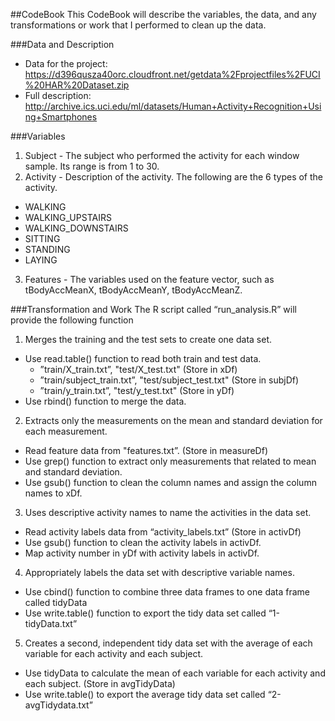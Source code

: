 ##CodeBook
This CodeBook will describe the variables, the data, and any transformations or work that I performed to clean up the data.

###Data and Description
* Data for the project: https://d396qusza40orc.cloudfront.net/getdata%2Fprojectfiles%2FUCI%20HAR%20Dataset.zip 
* Full description: http://archive.ics.uci.edu/ml/datasets/Human+Activity+Recognition+Using+Smartphones

###Variables
1. Subject - The subject who performed the activity for each window sample. Its range is from 1 to 30. 
2. Activity - Description of the activity. The following are the 6 types of the activity.
  * WALKING
  * WALKING_UPSTAIRS
  * WALKING_DOWNSTAIRS
  * SITTING
  * STANDING
  * LAYING
3. Features - The variables used on the feature vector, such as tBodyAccMeanX, tBodyAccMeanY, tBodyAccMeanZ.

###Transformation and Work
The R script called “run_analysis.R” will provide the following function

1. Merges the training and the test sets to create one data set.
  * Use read.table() function to read both train and test data.
    * ”train/X_train.txt”, "test/X_test.txt" (Store in xDf)
    * ”train/subject_train.txt”, "test/subject_test.txt" (Store in subjDf)
    * ”train/y_train.txt”, "test/y_test.txt" (Store in yDf)
  * Use rbind() function to merge the data.
2. Extracts only the measurements on the mean and standard deviation for each measurement.
  * Read feature data from "features.txt”. (Store in measureDf)
  * Use grep() function to extract only measurements that related to mean and standard deviation.
  * Use gsub() function to clean the column names and assign the column names to xDf.
3. Uses descriptive activity names to name the activities in the data set.
  * Read activity labels data from “activity_labels.txt” (Store in activDf)
  * Use gsub() function to clean the activity labels in activDf.
  * Map activity number in yDf with activity labels in activDf.
4. Appropriately labels the data set with descriptive variable names.
  * Use cbind() function to combine three data frames to one data frame called tidyData
  * Use write.table() function to export the tidy data set called “1-tidyData.txt”
5. Creates a second, independent tidy data set with the average of each variable for each activity and each subject.
  * Use tidyData  to calculate the mean of each variable for each activity and each subject. (Store in avgTidyData)
  * Use write.table() to export the average tidy data set called “2-avgTidydata.txt”


